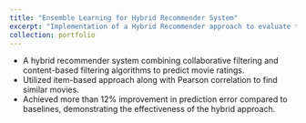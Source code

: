 ```yaml
---
title: "Ensemble Learning for Hybrid Recommender System"
excerpt: "Implementation of a Hybrid Recommender approach to evaluate the performance<br/><img src='/images/500x300.png'>"
collection: portfolio
---
```


* A hybrid recommender system combining collaborative filtering and content-based filtering algorithms to predict movie ratings.
* Utilized item-based approach along with Pearson correlation to find similar movies.
* Achieved more than 12% improvement in prediction error compared to baselines, demonstrating the effectiveness of the hybrid approach.